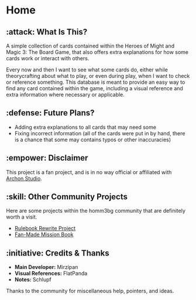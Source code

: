 # Home

## :attack: What Is This?

A simple collection of cards contained within the Heroes of Might and Magic 3: The Board Game, that also offers extra explanations for how some cards work or interact with others.

Every now and then I want to see what some cards do, either while theorycrafting about what to play, or even during play, when I want to check or reference something. This database is meant to provide an easy way to find any card contained within the game, including a visual reference and extra information where necessary or applicable.


## :defense: Future Plans?

* Adding extra explanations to all cards that may need some
* Fixing incorrect information (all of the cards were put in by hand, there is a chance that some may contains typos or other inaccuracies)


## :empower: Disclaimer

This project is a fan project, and is in no way official or affiliated with [Archon Studio](https://archon-studio.com).


## :skill: Other Community Projects

Here are some projects within the homm3bg community that are definitely worth a visit.

- [Rulebook Rewrite Project](https://github.com/Heegu-sama/Homm3BG)
- [Fan-Made Mission Book](https://github.com/qwrtln/Homm3BG-mission-book)


## :initiative: Credits & Thanks

- **Main Developer:** Mirzipan
- **Visual References:** FlatPanda
- **Notes:** Schlupf

Thanks to the community for miscellaneous help, pointers, and ideas.
